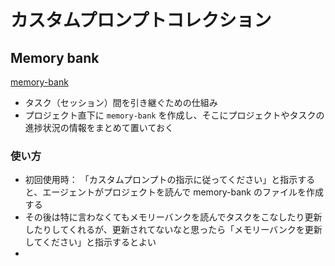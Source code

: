 # カスタムプロンプトコレクション

## Memory bank

[memory-bank](https://github.com/cline/cline/blob/main/docs/prompting/custom%20instructions%20library/raw-instructions/cline-memory-bank.md)

- タスク（セッション）間を引き継ぐための仕組み
- プロジェクト直下に `memory-bank` を作成し、そこにプロジェクトやタスクの進捗状況の情報をまとめて置いておく

### 使い方

- 初回使用時： 「カスタムプロンプトの指示に従ってください」と指示すると、エージェントがプロジェクトを読んで memory-bank のファイルを作成する
- その後は特に言わなくてもメモリーバンクを読んでタスクをこなしたり更新したりしてくれるが、更新されてないなと思ったら「メモリーバンクを更新してください」と指示するとよい
-
